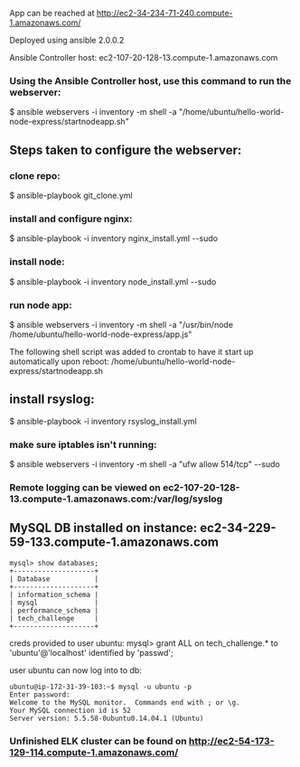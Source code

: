 App can be reached at http://ec2-34-234-71-240.compute-1.amazonaws.com/

Deployed using ansible 2.0.0.2

Ansible Controller host: ec2-107-20-128-13.compute-1.amazonaws.com

### Using the Ansible Controller host, use this command to run the webserver:
$ ansible webservers -i inventory -m shell -a "/home/ubuntu/hello-world-node-express/startnodeapp.sh"

## Steps taken to configure the webserver:

### clone repo:
$ ansible-playbook git_clone.yml

### install and configure nginx:
$ ansible-playbook -i inventory nginx_install.yml --sudo

### install node:
$ ansible-playbook -i inventory node_install.yml --sudo

### run node app:
$ ansible webservers -i inventory -m shell -a "/usr/bin/node /home/ubuntu/hello-world-node-express/app.js"

The following shell script was added to crontab to have it start up automatically upon reboot: /home/ubuntu/hello-world-node-express/startnodeapp.sh

## install rsyslog:
$ ansible-playbook -i inventory rsyslog_install.yml

### make sure iptables isn't running:
$ ansible webservers -i inventory -m shell -a "ufw allow 514/tcp" --sudo

### Remote logging can be viewed on ec2-107-20-128-13.compute-1.amazonaws.com:/var/log/syslog

## MySQL DB installed on instance: ec2-34-229-59-133.compute-1.amazonaws.com 
```
mysql> show databases;
+--------------------+
| Database           |
+--------------------+
| information_schema |
| mysql              |
| performance_schema |
| tech_challenge     |
+--------------------+
```
creds provided to user ubuntu:
mysql> grant ALL on tech_challenge.* to 'ubuntu'@'localhost' identified by 'passwd';

user ubuntu can now log into to db:
```
ubuntu@ip-172-31-39-103:~$ mysql -u ubuntu -p
Enter password:
Welcome to the MySQL monitor.  Commands end with ; or \g.
Your MySQL connection id is 52
Server version: 5.5.58-0ubuntu0.14.04.1 (Ubuntu)

```
### Unfinished ELK cluster can be found on http://ec2-54-173-129-114.compute-1.amazonaws.com/ 
